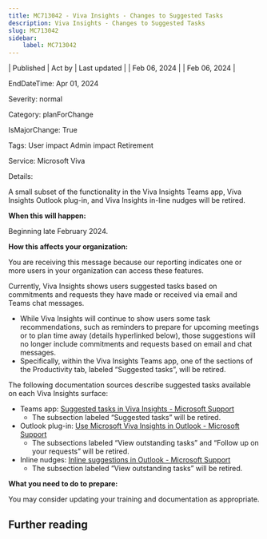 ```yaml
---
title: MC713042 - Viva Insights - Changes to Suggested Tasks
description: Viva Insights - Changes to Suggested Tasks
slug: MC713042
sidebar:
    label: MC713042
---
```



| Published | Act by | Last updated |
| Feb 06, 2024 |  | Feb 06, 2024 |

EndDateTime: Apr 01, 2024

Severity: normal

Category: planForChange

IsMajorChange: True

Tags: User impact Admin impact Retirement

Service: Microsoft Viva

Details: 

<p>A small subset of the functionality in the Viva Insights Teams app, Viva Insights Outlook plug-in, and Viva Insights in-line nudges will be retired.</p><p><b>When this will happen:</b></p><p>Beginning late February 2024.</p><p><b>How this affects your organization:</b></p><p>You are receiving this message because our reporting indicates one or more users in your organization can access these features.
</p><p>Currently, Viva Insights shows users suggested tasks based on commitments and requests they have made or received via email and Teams chat messages. 
</p><ul><li>While Viva Insights will continue to show users some task recommendations, such as reminders to prepare for upcoming meetings or to plan time away (details hyperlinked below), those suggestions will no longer include commitments and requests based on email and chat messages. 
</li><li>Specifically, within the Viva Insights Teams app, one of the sections of the Productivity tab, labeled “Suggested tasks”, will be retired.
</li></ul><p>The following documentation sources describe suggested tasks available on each Viva Insights surface:
</p><ul><li>Teams app: <a href="https://support.microsoft.com/topic/suggested-tasks-in-viva-insights-b326af14-e527-43c2-a4d8-92f6700ce18f" target="_blank">Suggested tasks in Viva Insights - Microsoft Support</a>
<ul><li>The subsection labeled “Suggested tasks” will be retired.</li></ul></li><li>Outlook plug-in: <a href="https://support.microsoft.com/topic/use-microsoft-viva-insights-in-outlook-83d09caa-bfe8-4cb9-8f64-30afd79cc75d" target="_blank">Use Microsoft Viva Insights in Outlook - Microsoft Support</a>
<ul><li>The subsections labeled “View outstanding tasks” and “Follow up on your requests” will be retired.</li></ul></li><li>Inline nudges: <a href="https://support.microsoft.com/topic/inline-suggestions-in-outlook-064a323e-6dc7-40e9-ab1b-199de8d39db5" target="_blank">Inline suggestions in Outlook - Microsoft Support</a>
<ul><li>The subsection labeled “View outstanding tasks” will be retired.</li></ul></li></ul><p></p><ul></ul><p></p><p><b>What you need to do to prepare:</b></p><p>You may consider updating your training and documentation as appropriate.</p>

## Further reading
